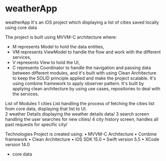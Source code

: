 # weatherApp
weatherApp It's an iOS project which displaying a list of cities saved locally using core data 

The project is built using MVVM-C architecture where:  
- M represents Model to hold the data entities,
- VM represents ViewModel to handle the flow and work with the different services,
- V represents View to hold the UI,
- C represents Coordinator to handle the navigation and passing data between different modules,
 and it's built with using Clean Architecture to keep the SOLID principle applied and make the project scalable.
 It's using combine framework to apply observer pattern.
 It's built by applying clean architecture by using use cases, repositories to deal with the services.

List of Modules
1 cities List handling the process of fetching the cities list from core data, displaying that list to UI.\
2 weather Details displaying the weather details data/
3 search screen handling the user searches for new cities/
4 city history screen, handles all past requests for specific city/

Technologies Project is created using:
• MVVM-C Architecture
• Combine framework
• Clean Architecture
• iOS SDK 15.0
• Swift version 5.5
• XCode version 14.0
- core data
